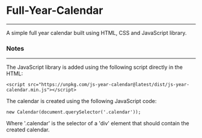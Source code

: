# Full-Year-Calendar
---
A simple full year calendar built using HTML, CSS and JavaScript library.

### Notes
---
The JavaScript library is added using the following script directly in the HTML:

```<script src="https://unpkg.com/js-year-calendar@latest/dist/js-year-calendar.min.js"></script>```

The calendar is created using the following JavaScript code:
```
new Calendar(document.querySelector('.calendar'));
```
Where '.calendar' is the selector of a 'div' element that should contain the created calendar.
